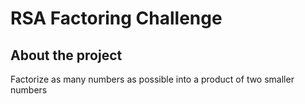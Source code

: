 # RSA Factoring Challenge

## About the project

Factorize as many numbers as possible into a product of two smaller numbers
